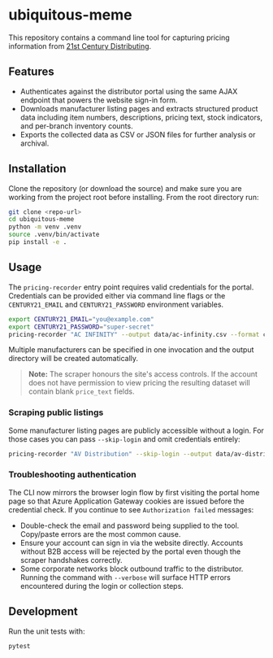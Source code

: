 # ubiquitous-meme

This repository contains a command line tool for capturing pricing information from [21st Century Distributing](https://21stcenturydist.com/).

## Features

- Authenticates against the distributor portal using the same AJAX endpoint that powers the website sign-in form.
- Downloads manufacturer listing pages and extracts structured product data including item numbers, descriptions, pricing text, stock indicators, and per-branch inventory counts.
- Exports the collected data as CSV or JSON files for further analysis or archival.

## Installation

Clone the repository (or download the source) and make sure you are working from the project root before installing. From the root directory run:

```bash
git clone <repo-url>
cd ubiquitous-meme
python -m venv .venv
source .venv/bin/activate
pip install -e .
```

## Usage

The `pricing-recorder` entry point requires valid credentials for the portal. Credentials can be provided either via command line flags or the `CENTURY21_EMAIL` and `CENTURY21_PASSWORD` environment variables.

```bash
export CENTURY21_EMAIL="you@example.com"
export CENTURY21_PASSWORD="super-secret"
pricing-recorder "AC INFINITY" --output data/ac-infinity.csv --format csv --verbose
```

Multiple manufacturers can be specified in one invocation and the output directory will be created automatically.

> **Note:** The scraper honours the site's access controls. If the account does not have permission to view pricing the resulting dataset will contain blank `price_text` fields.

### Scraping public listings

Some manufacturer listing pages are publicly accessible without a login. For those cases you can pass `--skip-login` and omit credentials entirely:

```bash
pricing-recorder "AV Distribution" --skip-login --output data/av-distribution.csv --format csv --verbose
```

### Troubleshooting authentication

The CLI now mirrors the browser login flow by first visiting the portal home page so that Azure Application Gateway cookies are issued before the credential check. If you continue to see `Authorization failed` messages:

- Double-check the email and password being supplied to the tool. Copy/paste errors are the most common cause.
- Ensure your account can sign in via the website directly. Accounts without B2B access will be rejected by the portal even though the scraper handshakes correctly.
- Some corporate networks block outbound traffic to the distributor. Running the command with `--verbose` will surface HTTP errors encountered during the login or collection steps.

## Development

Run the unit tests with:

```bash
pytest
```
